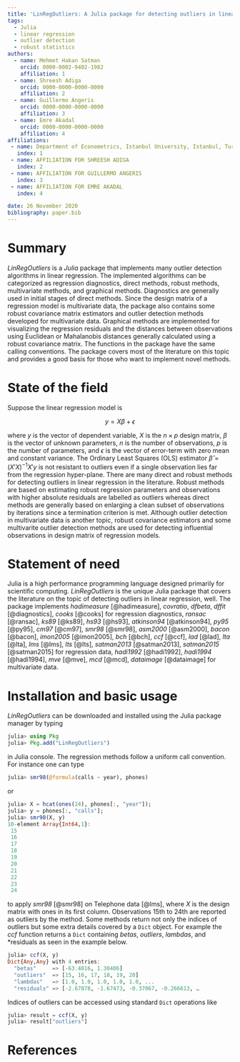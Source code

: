 ```yaml
---
title: 'LinRegOutliers: A Julia package for detecting outliers in linear regression'
tags:
  - Julia
  - linear regression
  - outlier detection
  - robust statistics
authors:
  - name: Mehmet Hakan Satman
    orcid: 0000-0002-9402-1982
    affiliation: 1
  - name: Shreesh Adiga
    orcid: 0000-0000-0000-0000
    affiliation: 2
  - name: Guillermo Angeris
    orcid: 0000-0000-0000-0000 
    affiliation: 3
  - name: Emre Akadal
    orcid: 0000-0000-0000-0000 
    affiliation: 4
affiliations:
 - name: Department of Econometrics, Istanbul University, Istanbul, Turkey
   index: 1
 - name: AFFILIATION FOR SHREESH ADIGA
   index: 2
 - name: AFFILIATION FOR GUILLERMO ANGERIS
   index: 3
 - name: AFFILIATION FOR EMRE AKADAL
   index: 4

date: 26 November 2020
bibliography: paper.bib
---
```


# Summary

*LinRegOutliers* is a *Julia* package that implements many outlier detection algorithms in linear regression. The implemented algorithms can be categorized as regression diagnostics, direct methods, robust methods, multivariate methods, and graphical methods. 
Diagnostics are generally used in initial stages of direct methods. Since the design matrix of a regression model is multivariate data, the package also contains some robust covariance matrix estimators and outlier detection methods developed for multivariate data. Graphical methods are implemented for visualizing the regression residuals and the distances between observations using Euclidean or Mahalanobis distances generally calculated using a robust covariance matrix. The functions in the package have the same calling conventions. The package covers most of the literature on this topic and provides a good basis for those who want to implement novel methods.


# State of the field
Suppose the linear regression model is

$$
y = X \beta + \epsilon
$$

where $y$ is the vector of dependent variable, $X$ is the $n \times p$ design matrix, $\beta$ is the vector
of unknown parameters, $n$ is the number of observations, $p$ is the number of parameters, and $\epsilon$ is the vector of error-term with zero mean and constant 
variance. The Ordinary Least Squares (OLS) estimator $\hat{\beta} = (X'X)^{-1}X'y$ is not resistant to outliers even if a single 
observation lies far from the regression hyper-plane. There are many direct and robust methods for detecting outliers in linear regression in the literature. Robust methods are based on estimating robust regression parameters and observations with higher absolute residuals are labelled as outliers whereas direct methods are generally based on enlarging a clean subset of observations by iterations since a termination criterion is met. 
Although outlier detection in multivariate data is another topic, robust covariance estimators and some multivarite outlier detection methods are used for detecting influential observations in design matrix of regression models.
    
# Statement of need 

Julia is a high performance programming language designed primarily for scientific computing. *LinRegOutliers* is the unique Julia package that covers the literature on the topic of detecting outliers in linear regression, well. The package implements 
*hadimeasure* [@hadimeasure], *covratio*, *dfbeta*, *dffit* [@diagnostics], *cooks* [@cooks]  for regression diagnostics,
*ransac* [@ransac], *ks89* [@ks89], *hs93* [@hs93], *atkinson94* [@atkinson94],  *py95* [@py95], *cm97* [@cm97], *smr98* [@smr98], *asm2000* [@asm2000], *bacon* [@bacon],  *imon2005* [@imon2005], *bch* [@bch], *ccf* [@ccf], *lad* [@lad], *lta* [@lta], 
*lms* [@lms], *lts* [@lts], *satman2013* [@satman2013], *satman2015* [@satman2015] for regression data, *hadi1992* [@hadi1992], *hadi1994* [@hadi1994], *mve* [@mve], *mcd* [@mcd], *dataimage* [@dataimage] for multivariate data. 


# Installation and basic usage

*LinRegOutliers* can be downloaded and installed using the Julia package manager by typing

```julia
julia> using Pkg
julia> Pkg.add("LinRegOutliers")
```

in Julia console. The regression methods follow a uniform call convention. For instance one can type

```julia
julia> smr98(@formula(calls ~ year), phones)
```

or

```julia
julia> X = hcat(ones(24), phones[:, "year"]);
julia> y = phones[:, "calls"];
julia> smr98(X, y)
10-element Array{Int64,1}:
 15
 16
 17
 18
 19
 20
 21
 22
 23
 24

```

to apply *smr98* [@smr98] on Telephone data [@lms], where $X$ is the design matrix with ones in its first column. Observations 15th to 24th are reported as outliers by the method. Some methods return not only the indices of outliers but some extra details covered by a ```Dict``` object. For example the *ccf* function returns a ```Dict``` containing *betas*, *outliers*, *lambdas*, and *residuals as seen in the example below.

```julia
julia> ccf(X, y)
Dict{Any,Any} with 4 entries:
  "betas"     => [-63.4816, 1.30406]
  "outliers"  => [15, 16, 17, 18, 19, 20]
  "lambdas"   => [1.0, 1.0, 1.0, 1.0, 1.0, ...
  "residuals" => [-2.67878, -1.67473, -0.37067, -0.266613, …
```

Indices of outliers can be accessed using standard ```Dict``` operations like

```julia
julia> result = ccf(X, y)
julia> result["outliers"]
```
 




# References
